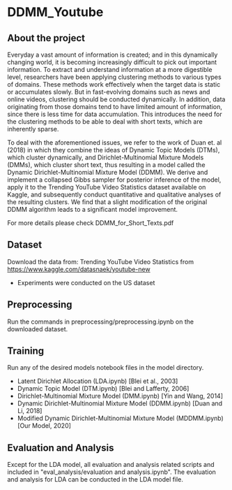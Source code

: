 # DDMM_Youtube

## About the project
Everyday a vast amount of information is created; and in this dynamically changing world, it is becoming increasingly difficult to pick out important information. To extract and understand information at a more digestible level, researchers have been applying clustering methods to various types of domains. These methods work effectively when the target data is static or accumulates slowly. But in fast-evolving domains such as news and online videos, clustering should be conducted dynamically. In addition, data originating from those domains tend to have limited amount of information, since there is less time for data accumulation. This introduces the need for the clustering methods to be able to deal with short texts, which are inherently sparse.

To deal with the aforementioned issues, we refer to the work of Duan et. al (2018) in which they combine the ideas of Dynamic Topic Models (DTMs), which cluster dynamically, and Dirichlet-Multinomial Mixture Models (DMMs), which cluster short text, thus resulting in a model called the Dynamic Dirichlet-Multinomial Mixture Model (DDMM). We derive and implement a collapsed Gibbs sampler for posterior inference of the model, apply it to the Trending YouTube Video Statistics dataset available on Kaggle, and subsequently conduct quantitative and qualitative analyses of the resulting clusters. We find that a slight modification of the original DDMM algorithm leads to a significant model improvement.

For more details please check DDMM_for_Short_Texts.pdf

## Dataset
Download the data from: Trending YouTube Video Statistics from https://www.kaggle.com/datasnaek/youtube-new
- Experiments were conducted on the US dataset

## Preprocessing
Run the commands in preprocessing/preprocessing.ipynb on the downloaded dataset.

## Training
Run any of the desired models notebook files in the model directory.
- Latent Dirichlet Allocation (LDA.ipynb) \[Blei et al., 2003\]
- Dynamic Topic Model (DTM.ipynb) \[Blei and Lafferty, 2006\]
- Dirichlet-Multinomial Mixture Model (DMM.ipynb) \[Yin and Wang, 2014\]
- Dynamic Dirichlet-Multinomial Mixture Model (DDMM.ipynb) \[Duan and Li, 2018\]
- Modified Dynamic Dirichlet-Multinomial Mixture Model (MDDMM.ipynb) \[Our Model, 2020\]

## Evaluation and Analysis
Except for the LDA model, all evaluation and analysis related scripts and included in "eval_analysis/evaluation and analysis.ipynb".
The evaluation and analysis for LDA can be conducted in the LDA model file.
